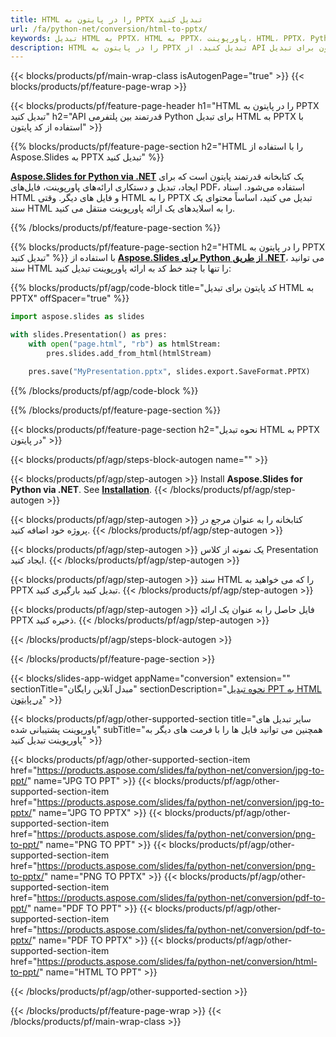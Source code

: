 ```yaml
---
title: HTML را در پایتون به PPTX تبدیل کنید
url: /fa/python-net/conversion/html-to-pptx/
keywords: تبدیل HTML به PPTX، HTML به PPTX، پاورپوینت، HTML، PPTX، Python API، کتابخانه Python
description: HTML را در پایتون به PPTX تبدیل کنید. از API کتابخانه پایتون برای تبدیل HTML به پاورپوینت استفاده کنید
---
```


{{< blocks/products/pf/main-wrap-class isAutogenPage="true" >}}
{{< blocks/products/pf/feature-page-wrap >}}

{{< blocks/products/pf/feature-page-header h1="HTML را در پایتون به PPTX تبدیل کنید" h2="API قدرتمند بین پلتفرمی Python برای تبدیل HTML به PPTX با استفاده از کد پایتون" >}}

{{% blocks/products/pf/feature-page-section h2="HTML را با استفاده از Aspose.Slides به PPTX تبدیل کنید" %}}

[**Aspose.Slides for Python via .NET**](https://products.aspose.com/slides/fa/python-net/) یک کتابخانه قدرتمند پایتون است که برای ایجاد، تبدیل و دستکاری ارائه‌های پاورپوینت، فایل‌های PDF، استفاده می‌شود. اسناد HTML و فایل های دیگر. وقتی HTML را به PPTX تبدیل می کنید، اساساً محتوای یک سند HTML را به اسلایدهای یک ارائه پاورپوینت منتقل می کنید.

{{% /blocks/products/pf/feature-page-section %}}


{{% blocks/products/pf/feature-page-section  h2="HTML را در پایتون به PPTX تبدیل کنید" %}}
با استفاده از [**Aspose.Slides برای Python از طریق .NET**](https://products.aspose.com/slides/fa/python-net/)، می توانید سند HTML را تنها با چند خط کد به ارائه پاورپوینت تبدیل کنید:

{{% blocks/products/pf/agp/code-block title="کد پایتون برای تبدیل HTML به PPTX" offSpacer="true" %}}
```py
import aspose.slides as slides

with slides.Presentation() as pres:
    with open("page.html", "rb") as htmlStream:
        pres.slides.add_from_html(htmlStream)

    pres.save("MyPresentation.pptx", slides.export.SaveFormat.PPTX)
```
{{% /blocks/products/pf/agp/code-block %}}

{{% /blocks/products/pf/feature-page-section %}}




{{< blocks/products/pf/feature-page-section  h2="نحوه تبدیل HTML به PPTX در پایتون" >}}


{{< blocks/products/pf/agp/steps-block-autogen name="" >}}


{{< blocks/products/pf/agp/step-autogen >}}
Install **Aspose.Slides for Python via .NET**. See [**Installation**](https://docs.aspose.com/slides/python-net/installation/).
{{< /blocks/products/pf/agp/step-autogen >}}

{{< blocks/products/pf/agp/step-autogen >}}
کتابخانه را به عنوان مرجع در پروژه خود اضافه کنید.
{{< /blocks/products/pf/agp/step-autogen >}}

{{< blocks/products/pf/agp/step-autogen >}}
یک نمونه از کلاس Presentation ایجاد کنید.
{{< /blocks/products/pf/agp/step-autogen >}}

{{< blocks/products/pf/agp/step-autogen >}}
سند HTML را که می خواهید به PPTX تبدیل کنید بارگیری کنید.
{{< /blocks/products/pf/agp/step-autogen >}}

{{< blocks/products/pf/agp/step-autogen >}}
فایل حاصل را به عنوان یک ارائه PPTX ذخیره کنید.
{{< /blocks/products/pf/agp/step-autogen >}}


{{< /blocks/products/pf/agp/steps-block-autogen >}}


{{< /blocks/products/pf/feature-page-section >}}




{{< blocks/slides-app-widget  appName="conversion" extension="" sectionTitle="مبدل آنلاین رایگان" sectionDescription="[نحوه تبدیل PPT به HTML در پایتون](https://products.aspose.com/slides/fa/en/python-net/conversion/ppt-to-html/)" >}}

{{< blocks/products/pf/agp/other-supported-section title="سایر تبدیل های پاورپوینت پشتیبانی شده" subTitle="همچنین می توانید فایل ها را با فرمت های دیگر به پاورپوینت تبدیل کنید" >}}

{{< blocks/products/pf/agp/other-supported-section-item href="https://products.aspose.com/slides/fa/python-net/conversion/jpg-to-ppt/" name="JPG TO PPT" >}}
{{< blocks/products/pf/agp/other-supported-section-item href="https://products.aspose.com/slides/fa/python-net/conversion/jpg-to-pptx/" name="JPG TO PPTX" >}}
{{< blocks/products/pf/agp/other-supported-section-item href="https://products.aspose.com/slides/fa/python-net/conversion/png-to-ppt/" name="PNG TO PPT" >}}
{{< blocks/products/pf/agp/other-supported-section-item href="https://products.aspose.com/slides/fa/python-net/conversion/png-to-pptx/" name="PNG TO PPTX" >}}
{{< blocks/products/pf/agp/other-supported-section-item href="https://products.aspose.com/slides/fa/python-net/conversion/pdf-to-ppt/" name="PDF TO PPT" >}}
{{< blocks/products/pf/agp/other-supported-section-item href="https://products.aspose.com/slides/fa/python-net/conversion/pdf-to-pptx/" name="PDF TO PPTX" >}}
{{< blocks/products/pf/agp/other-supported-section-item href="https://products.aspose.com/slides/fa/python-net/conversion/html-to-ppt/" name="HTML TO PPT" >}}


{{< /blocks/products/pf/agp/other-supported-section >}}

{{< /blocks/products/pf/feature-page-wrap >}}
{{< /blocks/products/pf/main-wrap-class >}}
